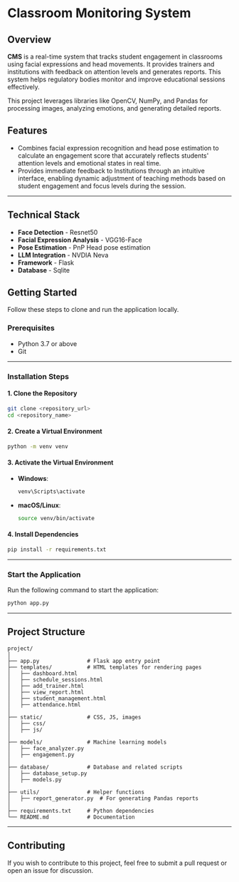 # Classroom Monitoring System

## Overview
**CMS** is a real-time system that tracks student engagement in classrooms using facial expressions and head movements. 
It provides trainers and institutions with feedback on attention levels and generates reports.
This system helps regulatory bodies monitor and improve educational sessions effectively.


This project leverages libraries like OpenCV, NumPy, and Pandas for processing images, analyzing emotions, and generating detailed reports. 


## Features
- Combines facial expression recognition and head pose estimation to calculate an engagement score that accurately reflects students' attention levels and emotional states in real time.
- Provides immediate feedback to Institutions through an intuitive interface, enabling dynamic adjustment of teaching methods based on student engagement and focus levels during the session.
---

## Technical Stack
- **Face Detection** - Resnet50
- **Facial Expression Analysis** - VGG16-Face
- **Pose Estimation** - PnP Head pose estimation
- **LLM Integration** - NVDIA Neva
- **Framework** - Flask
- **Database** - Sqlite

## Getting Started
Follow these steps to clone and run the application locally.

### Prerequisites
- Python 3.7 or above
- Git

---

### Installation Steps

#### 1. Clone the Repository
```bash
git clone <repository_url>
cd <repository_name>
```

#### 2. Create a Virtual Environment
```bash
python -m venv venv
```

#### 3. Activate the Virtual Environment
- **Windows**:
  ```bash
  venv\Scripts\activate
  ```
- **macOS/Linux**:
  ```bash
  source venv/bin/activate
  ```

#### 4. Install Dependencies
```bash
pip install -r requirements.txt
```

---

### Start the Application
Run the following command to start the application:
```bash
python app.py
```

---

## Project Structure
```
project/
│
├── app.py               # Flask app entry point
├── templates/           # HTML templates for rendering pages
│   ├── dashboard.html
│   ├── schedule_sessions.html
│   ├── add_trainer.html
│   ├── view_report.html
│   ├── student_management.html
│   ├── attendance.html
│
├── static/              # CSS, JS, images
│   ├── css/
│   ├── js/
│
├── models/              # Machine learning models
│   ├── face_analyzer.py
│   ├── engagement.py
│
├── database/            # Database and related scripts
│   ├── database_setup.py
│   ├── models.py
│
├── utils/               # Helper functions
│   ├── report_generator.py  # For generating Pandas reports
│
├── requirements.txt     # Python dependencies
└── README.md            # Documentation
```

---

## Contributing
If you wish to contribute to this project, feel free to submit a pull request or open an issue for discussion.